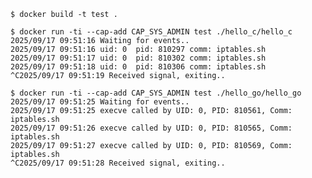 ```
$ docker build -t test .
```

```
$ docker run -ti --cap-add CAP_SYS_ADMIN test ./hello_c/hello_c
2025/09/17 09:51:16 Waiting for events..
2025/09/17 09:51:16 uid: 0	pid: 810297	comm: iptables.sh
2025/09/17 09:51:17 uid: 0	pid: 810302	comm: iptables.sh
2025/09/17 09:51:18 uid: 0	pid: 810306	comm: iptables.sh
^C2025/09/17 09:51:19 Received signal, exiting..
```                                                                                                                                                                                                                                              
```
$ docker run -ti --cap-add CAP_SYS_ADMIN test ./hello_go/hello_go
2025/09/17 09:51:25 Waiting for events..
2025/09/17 09:51:25 execve called by UID: 0, PID: 810561, Comm: iptables.sh
2025/09/17 09:51:26 execve called by UID: 0, PID: 810565, Comm: iptables.sh
2025/09/17 09:51:27 execve called by UID: 0, PID: 810569, Comm: iptables.sh
^C2025/09/17 09:51:28 Received signal, exiting..
```

